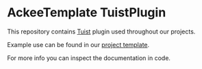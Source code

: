 # AckeeTemplate TuistPlugin

This repository contains [Tuist](https://tuist.io) plugin used throughout our projects.

Example use can be found in our [project template](https://github.com/AckeeCZ/iOS-MVVM-ProjectTemplate).

For more info you can inspect the documentation in code.
